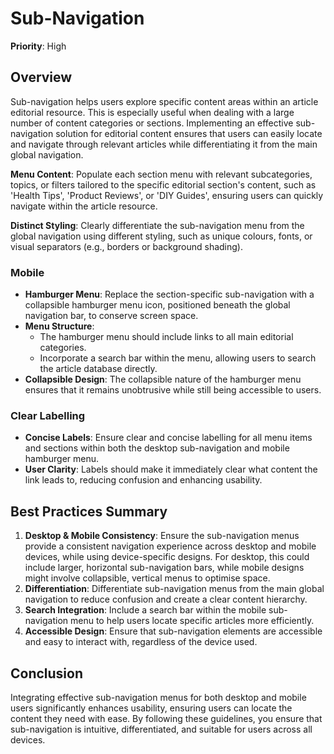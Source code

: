 
# Sub-Navigation

**Priority**: High

## Overview

Sub-navigation helps users explore specific content areas within an article editorial resource. This is especially useful when dealing with a large number of content categories or sections. Implementing an effective sub-navigation solution for editorial content ensures that users can easily locate and navigate through relevant articles while differentiating it from the main global navigation. 

**Menu Content**: Populate each section menu with relevant subcategories, topics, or filters tailored to the specific editorial section's content, such as 'Health Tips', 'Product Reviews', or 'DIY Guides', ensuring users can quickly navigate within the article resource.

**Distinct Styling**: Clearly differentiate the sub-navigation menu from the global navigation using different styling, such as unique colours, fonts, or visual separators (e.g., borders or background shading).

### Mobile

- **Hamburger Menu**: Replace the section-specific sub-navigation with a collapsible hamburger menu icon, positioned beneath the global navigation bar, to conserve screen space.
- **Menu Structure**:
  - The hamburger menu should include links to all main editorial categories.
  - Incorporate a search bar within the menu, allowing users to search the article database directly.
- **Collapsible Design**: The collapsible nature of the hamburger menu ensures that it remains unobtrusive while still being accessible to users.

### Clear Labelling

- **Concise Labels**: Ensure clear and concise labelling for all menu items and sections within both the desktop sub-navigation and mobile hamburger menu.
- **User Clarity**: Labels should make it immediately clear what content the link leads to, reducing confusion and enhancing usability.

## Best Practices Summary

1. **Desktop & Mobile Consistency**: Ensure the sub-navigation menus provide a consistent navigation experience across desktop and mobile devices, while using device-specific designs. For desktop, this could include larger, horizontal sub-navigation bars, while mobile designs might involve collapsible, vertical menus to optimise space.
2. **Differentiation**: Differentiate sub-navigation menus from the main global navigation to reduce confusion and create a clear content hierarchy.
3. **Search Integration**: Include a search bar within the mobile sub-navigation menu to help users locate specific articles more efficiently.
4. **Accessible Design**: Ensure that sub-navigation elements are accessible and easy to interact with, regardless of the device used.

## Conclusion

Integrating effective sub-navigation menus for both desktop and mobile users significantly enhances usability, ensuring users can locate the content they need with ease. By following these guidelines, you ensure that sub-navigation is intuitive, differentiated, and suitable for users across all devices.
